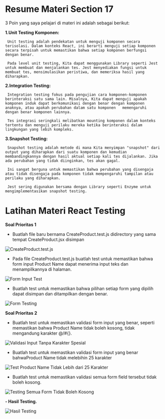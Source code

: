 # Resume Materi Section 17

3 Poin yang saya pelajari di materi ini adalah sebagai berikut: 


**1.Unit Testing Komponen:**

     Unit testing adalah pendekatan untuk menguji komponen secara terisolasi. Dalam konteks React, ini berarti menguji setiap komponen secara terpisah untuk memastikan bahwa setiap komponen berfungsi dengan benar.
     
     Pada level unit testing, Kita dapat menggunakan Library seperti Jest untuk membuat dan menjalankan tes. Jest menyediakan fungsi untuk membuat tes, mensimulasikan peristiwa, dan memeriksa hasil yang diharapkan.

**2.Integration Testing:**

     Integration testing fokus pada pengujian cara komponen-komponen berinteraksi satu sama lain. Misalnya, Kita dapat menguji apakah komponen induk dapat berkomunikasi dengan benar dengan komponen anaknya, atau apakah perubahan dalam satu komponen   memengaruhi dengan benar komponen lainnya.
     
     Tes integrasi seringkali melibatkan mounting komponen dalam konteks tertentu dan menguji perilaku mereka ketika berinteraksi dalam lingkungan yang lebih kompleks.

**3.Snapshot Testing:**

     Snapshot testing adalah metode di mana Kita menyimpan "snapshot" dari output yang diharapkan dari suatu komponen dan kemudian membandingkannya dengan hasil aktual setiap kali tes dijalankan. Jika ada perubahan yang tidak diinginkan, tes akan gagal.
     
     Ini sangat berguna untuk memastikan bahwa perubahan yang disengaja atau tidak disengaja pada komponen tidak mempengaruhi tampilan atau perilaku yang diharapkan.
     
     Jest sering digunakan bersama dengan Library seperti Enzyme untuk mengimplementasikan snapshot testing.



# Latihan Materi React Testing

**Soal Prioritas 1** 

-    Buatlah file baru bernama CreateProduct.test.js didirectory yang sama tempat CreateProduct.jsx disimpan

![CreateProduct.test.js](https://github.com/yuumens/react_Ahmad-Rizky-Has/blob/feat/React-Testing/17_React%20Testing/ScreenShots/Membuat%20File%20CreateProduct.test.js.png)

-    Pada file CreateProduct.test.js buatlah test untuk memastikan bahwa form input Product Name dapat menerima input teks dan menampilkannya di halaman.

![Form Input Test](https://github.com/yuumens/react_Ahmad-Rizky-Has/blob/feat/React-Testing/17_React%20Testing/ScreenShots/Test%20Untuk%20ProductName%20dapat%20Menerima%20Input%20Teks.png)


-    Buatlah test untuk memastikan bahwa pilihan setiap form yang dipilih dapat disimpan dan ditampilkan dengan benar.

![Form Testing](https://github.com/yuumens/react_Ahmad-Rizky-Has/blob/feat/React-Testing/17_React%20Testing/ScreenShots/Form%20Yang%20Dipilih%20Dapat%20Disimpan%20dan%20Di%20Tampilkan.png)


**Soal Prioritas 2**
  
-    Buatlah test untuk memastikan validasi form input yang benar, seperti memastikan bahwa Product Name tidak boleh kosong, tidak mengandung karakter @/#{}.

![Validasi Input Tanpa Karakter Spesial](https://github.com/yuumens/react_Ahmad-Rizky-Has/blob/feat/React-Testing/17_React%20Testing/ScreenShots/ProductName%20Tidak%20Boleh%20Kosong%20dan%20Mengandung%20Karakter%20Spesial.png)


-    Buatlah test untuk memastikan validasi form input yang benar bahwaProduct Name tidak melebihin 25 karakter

![Test Product Name Tidak Lebih dari 25 Karakter](https://github.com/yuumens/react_Ahmad-Rizky-Has/blob/feat/React-Testing/17_React%20Testing/ScreenShots/ProductName%20Tidak%20Boleh%20Melebihi%2025%20Karakter.png)


-    Buatlah test untuk memastikan validasi semua form field tersebut tidak boleh kosong.

![Testing Semua Form Tidak Boleh Kosong](https://github.com/yuumens/react_Ahmad-Rizky-Has/blob/feat/React-Testing/17_React%20Testing/ScreenShots/Semua%20Form%20Field%20Tidak%20Boleh%20Kosong.png)


**-    Hasil Testing.**

![Hasil Testing](https://github.com/yuumens/react_Ahmad-Rizky-Has/blob/feat/React-Testing/17_React%20Testing/ScreenShots/Hasil%20Testing.png)
